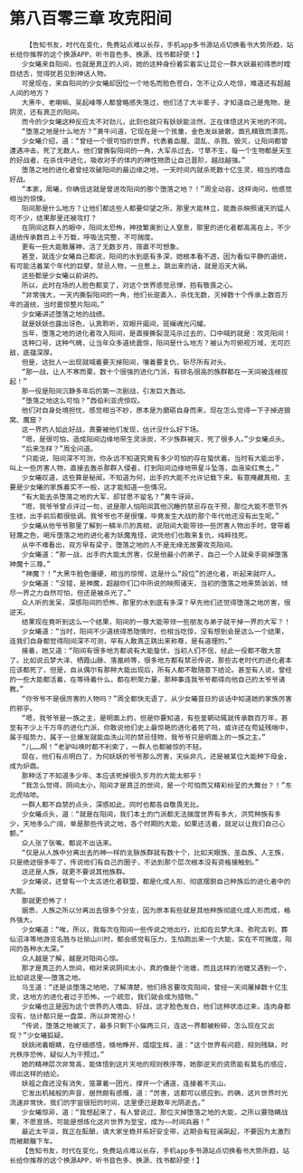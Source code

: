 # 第八百零三章 攻克阳间
        【告知书友，时代在变化，免费站点难以长存，手机app多书源站点切换看书大势所趋，站长给你推荐的这个换源APP，听书音色多、换源、找书都好使！】
       少女曦来自阳间，也就是真正的人间，她的这种身份着实着实让昆仑一群大妖最初得悉时瞠目结舌，觉得犹若见到神话人物。
       可是现在，来自阳间的少女曦却因位一个地名而脸色苍白，怎不让众人吃惊，难道还有超越人间的地方？
       大黑牛、老喇嘛、吴起峰等人都曾略感失落过，他们活了大半辈子，才知道自己是鬼物，是阴灵，还有真正的阳间。
       而今的少女曦这种反应太不对劲儿，此刻也就只有妖妖能淡然，正在体悟这片天地的不同。
       “堕落之地是什么地方？”黄牛问道，它现在是一个孩童，金色发丝披散，面孔精致而漂亮。
       少女曦介绍，道：“曾经一个很可怕的世界，代表着血腥、混乱、杀戮、毁灭，让阳间都曾遭遇冲击，死了无数人。他们曾撕裂阳间的一角，大军杀过去，寸草不生，每一个生物都是天生的好战者，在杀伐中进化，吸收对手的体内的神性物质让自己晋阶，越战越强。”
       堕落之地的进化者曾经攻破阳间的最边缘之地，一天时间内就杀死数十亿生灵，相当的嗜血好战。
       “本家，周曦，你确信这就是曾进攻阳间的那个堕落之地？！”周全动容，这样询问，他感觉相当的惊悚。
       阳间那是什么地方？让他们都这些人都要仰望之所，那里大能林立，能轰杀映照诸天的猛人可不少，结果那里还被攻打？
       在阴间这群人的眼中，阳间太恐怖，神技繁奥到让人窒息，那里的进化者都高高在上，不少道统传承数百上千万载，呼吸法完整，不可揣度。
       更有一些大能敢屠神，活了无数岁月，简直不可想象。
       甚至，就连少女曦自己都说，阳间的水到底有多深，她根本看不透，因为看似平静的道统，有可能活着某个年代的巨擘，禁忌人物，一旦惹上，跳出来的话，就是滔天大祸。
       这些都是少女曦以前讲的。
       所以，此时在场的人脸色都变了，对这个世界感觉忌惮，抱有敬畏之心。
       “非常强大，一天内撕裂阳间的一角，他们长驱直入，杀伐无数，灭掉数十个传承上数百万年的道统，当时震惊整片阳间。”
       少女曦讲述堕落之地的战绩。
       就是妖妖也露出讶色，认真聆听，双眼开阖间，斑斓魂光闪耀。
       当年，堕落之地的进化者攻入阳间，是直接撕裂混沌杀过去的，口中喊的就是：攻克阳间！
       这种口号，这种气魄，让当年众多道统震惊，阳间是什么地方？被认为可俯视万域，无可匹敌，底蕴深厚。
       但是，这批人一出现就喊着要灭掉阳间，嚷着要复仇，斩尽所有对头。
       “那一战，让人不寒而栗，数十个很强的进化门派，有排名很高的族群都在一天间被连根拔起！”
       那一役是阳间沉静多年后的第一次剧战，引发巨大轰动。
       “堕落之地这么可怕？”西伯利亚虎惊叹。
       他们对自身处境担忧，感觉相当不妙，原本是为磨砺自身而来，现在怎么觉得一下子掉进狼窝、魔窟？
       这一界的人如此好战，真要被他们发现，估计没什么好下场。
       “嗯，是很可怕，造成阳间边缘地带生灵涂炭，不少族群被灭，死了很多人。”少女曦点头。
       “后来怎样？”周全问道。
       “只能说，阳间深不可测，你永远不知道究竟有多少可怕的存在蛰伏着。当时有大能出手，叫上一些厉害人物，直接去轰杀那群入侵者，打到阳间边缘地带星斗坠落，血液染红焦土。”
       少女曦叹道，这些算是秘闻，不知道为何，出手的大能不允许记载下来，有意掩藏真相，主要是少女曦的家族着实不一般，这才能知道一些情况。
       “有大能去杀堕落之地的大军，却甘愿不留名？”黄牛讶异。
       “嗯，我爷爷曾点评过一句，说是那人怕阳间其他沉睡的禁忌存在干预，那位大能不愿节外生枝，出手前后都很低调。我爷爷也不是很懂，毕竟发生大战的那个年代他还没有出生呢。”
       少女曦从他爷爷那里了解到一鳞半爪的真相，说阳间大能带领一些厉害人物出手时，曾带着轻蔑之色，喝斥堕落之地的进化者为妖魔鬼怪，说凭他们也敢来复仇，纯粹找死。
       从中不难看出，双方早有梁子，堕落之地的人不是无缘无故要攻克阳间。
       少女曦道：“那一战，出手的大能太厉害，仅是他最小的弟子，自己一个人就亲手毙掉堕落神魔十三尊。”
       “神魔？！”大黑牛脸色僵硬，相当的惊愕，这是什么“段位”的进化者，听起来就吓人。
       少女曦道：“没错，是神魔，超越你们口中所说的映照诸天，当初的堕落之地来势汹汹，倾尽一界之力自然可怕，但还是被杀光了。”
       众人听的发呆，深感阳间的恐怖，那里的水到底有多深？早先他们还觉得堕落之地厉害，很逆天。
       结果现在竟听到这么一个结果，阳间的一尊大能带领一些朋友与弟子就干掉一界的大军？！
       少女曦道：“当时，阳间不少道统得悉隐情时，也相当吃惊，没有想到会是这么一个结果，连我们自身都觉得阳间深不可测，罕有人敢真正跳出来称尊，是有道理的。”
       接着，她又道：“阳间有很多地方都说有大能蛰伏，当初人们不信，经此一役都不敢大意了。比如说云梦大泽、栖霞山脉、落凰岭等，很多地方都有禁忌传说，那些古老时代的进化者本应该都死了，但是，自从偶尔有那种大能出现后，所有人都不敢随意下结论。甚至有人说，曾经的一些大能都活着，在等待着什么，都在积聚力量，那种事连我爷爷都得向他自己的太爷爷请教。”
       “你爷爷不是很厉害的人物吗？”周全都快无语了，从少女曦昔日的谈话中知道她的家族厉害的邪乎。
       “嗯，我爷爷是一族之主，是明面上的，但是你要知道，有些皇朝动辄就传承数百万年，甚至有不少上千万年的进化门派，你敢说他们史上最惊艳的进化者死了吗，或许还在苟延残喘中，属于暗势力，属于一旦爆发就能血洗山河的禁忌怪物，我爷爷只是明面上的一族之主。”
       “儿……啊！”老驴叫唤时都不利索了，一群人也都被惊的不轻。
       现在，他们有点明白了，为何妖妖的爷爷那么厉害，天纵非凡，还是被某位大能种下母金，成为炉鼎。
       那种活了不知道多少年、本应该死掉很久岁月的大能太邪乎！
       “我怎么觉得，阴间太小，阳间才是真正的世间，是一个可怕而又精彩纷呈的大舞台？！”东北虎咕哝。
       一群人都不自禁的点头，深感如此，同时也都各自敬畏无比。
       少女曦点头，道：“就是在阳间，我们本土的门派都无法揣度世界有多大，洪荒种族有多少，天地多么广阔，单是那些传说之地，各个时期的大能，如果还活着，就足以让我们自己心颤。”
       众人张了张嘴，都说不出话来。
       “仅是从人族中分离出去的神一样的支脉族群就有数十个，比如天眼族、圣血族、人王族，只是绝迹很多年了，传说他们有自己的圈子，不达到那个层次根本没有资格接触到。”
       这还是人族，就更不要说其他族群。
       少女曦说，还曾有一个太古进化者联盟，都是化成人形、彻底摆脱自己种族后的进化者中的大能。
       那就更恐怖了！
       据悉，人族之所以分离出去很多个分支，因为原本有些就是其他种族彻底化成人形而成，格外强大。
       少女曦道：“唉，所以，我每次在阳间一些传说之地出行，比如在云梦大泽、弥陀古刹、葬仙沼泽等地游览名胜与壮丽山川时，都会感觉有压力，生怕跑出来一个大能，实在不可揣度，阳间的各种水太深。”
       众人越是了解，越是对阳间心惊。
       那才是真正的人世间，相对来说阴间太小，真的像是个池塘，而且这样的池塘又遇到一个，比如说这里——堕落之地。
       马王道：“还是谈堕落之地吧，了解清楚，他们扬言要攻克阳间，曾经一天间屠掉数十亿生灵，这地方的进化者过于恐怖，一个疏忽，我们就会成为猎物。”
       少女曦也正是因为这个世界的人嗜血、好战，这才脸色发白，他们这种状态过来，连肉身都没有，估计都只是一盘菜，所以非常担心！
       “传说，堕落之地被灭了，最多只剩下小猫两三只，连这一界都被粉碎，怎么现在又出现？”少女曦狐疑。
       妖妖闭着眼睛，在仔细感悟，倏地睁开，熠熠生辉，道：“这个世界有问题，规则残缺，时光秩序恐怖，疑似人为干预过。”
       她的精神层次非常高，能体悟到这片天地的规则秩序等，她那逆天的资质能有莫名的感应，得出这样的结论。
       妖祖之鼎还没有消失，笼罩着一团光，撑开一个通道，连接着不灭山。
       它发出机械般的声音，居然颇有感慨，道：“厉害，这都可以感应到。的确，这片世界时光流速非常快，我们的宇宙很短的时间，这里便已是数年光阴逝去。”
       少女曦惊异，道：“我想起来了，有人曾说过，那位灭掉堕落之地的大能，之所以要隐瞒战果，不愿宣扬，可能是想炼化这片世界为至宝，成为——时间兵器！”
       最近太平淡，我正在酝酿，请大家坐稳并系好安全带，近期会有狂澜飙起，不要因为太激烈而被颠簸下车。
       【告知书友，时代在变化，免费站点难以长存，手机app多书源站点切换看书大势所趋，站长给你推荐的这个换源APP，听书音色多、换源、找书都好使！】